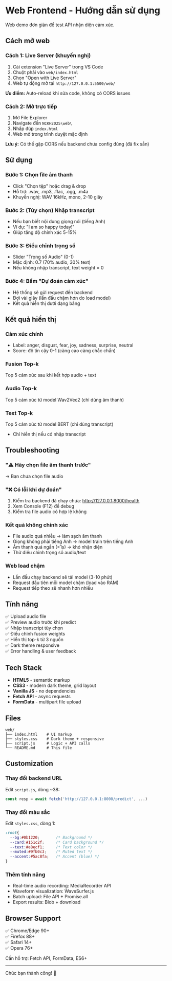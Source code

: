 # Web Frontend - Hướng dẫn sử dụng

Web demo đơn giản để test API nhận diện cảm xúc.

## Cách mở web

### Cách 1: Live Server (khuyến nghị)

1. Cài extension "Live Server" trong VS Code
2. Chuột phải vào `web/index.html`
3. Chọn "Open with Live Server"
4. Web tự động mở tại `http://127.0.0.1:5500/web/`

**Ưu điểm:** Auto-reload khi sửa code, không có CORS issues

### Cách 2: Mở trực tiếp

1. Mở File Explorer
2. Navigate đến `NCKH2025\web\`
3. Nhấp đúp `index.html`
4. Web mở trong trình duyệt mặc định

**Lưu ý:** Có thể gặp CORS nếu backend chưa config đúng (đã fix sẵn)

## Sử dụng

### Bước 1: Chọn file âm thanh

- Click "Chọn tệp" hoặc drag & drop
- Hỗ trợ: .wav, .mp3, .flac, .ogg, .m4a
- Khuyến nghị: WAV 16kHz, mono, 2-10 giây

### Bước 2: (Tùy chọn) Nhập transcript

- Nếu bạn biết nội dung giọng nói (tiếng Anh)
- Ví dụ: "I am so happy today!"
- Giúp tăng độ chính xác 5-15%

### Bước 3: Điều chỉnh trọng số

- Slider "Trọng số Audio" (0-1)
- Mặc định: 0.7 (70% audio, 30% text)
- Nếu không nhập transcript, text weight = 0

### Bước 4: Bấm "Dự đoán cảm xúc"

- Hệ thống sẽ gửi request đến backend
- Đợi vài giây (lần đầu chậm hơn do load model)
- Kết quả hiển thị dưới dạng bảng

## Kết quả hiển thị

### Cảm xúc chính
- Label: anger, disgust, fear, joy, sadness, surprise, neutral
- Score: độ tin cậy 0-1 (càng cao càng chắc chắn)

### Fusion Top-k
Top 5 cảm xúc sau khi kết hợp audio + text

### Audio Top-k
Top 5 cảm xúc từ model Wav2Vec2 (chỉ dùng âm thanh)

### Text Top-k
Top 5 cảm xúc từ model BERT (chỉ dùng transcript)
- Chỉ hiển thị nếu có nhập transcript

## Troubleshooting

### "⚠️ Hãy chọn file âm thanh trước"
→ Bạn chưa chọn file audio

### "❌ Có lỗi khi dự đoán"
1. Kiểm tra backend đã chạy chưa: http://127.0.0.1:8000/health
2. Xem Console (F12) để debug
3. Kiểm tra file audio có hợp lệ không

### Kết quả không chính xác
- File audio quá nhiễu → làm sạch âm thanh
- Giọng không phải tiếng Anh → model train trên tiếng Anh
- Âm thanh quá ngắn (<1s) → khó nhận diện
- Thử điều chỉnh trọng số audio/text

### Web load chậm
- Lần đầu chạy backend sẽ tải model (3-10 phút)
- Request đầu tiên mỗi model chậm (load vào RAM)
- Request tiếp theo sẽ nhanh hơn nhiều

## Tính năng

✅ Upload audio file  
✅ Preview audio trước khi predict  
✅ Nhập transcript tùy chọn  
✅ Điều chỉnh fusion weights  
✅ Hiển thị top-k từ 3 nguồn  
✅ Dark theme responsive  
✅ Error handling & user feedback  

## Tech Stack

- **HTML5** - semantic markup
- **CSS3** - modern dark theme, grid layout
- **Vanilla JS** - no dependencies
- **Fetch API** - async requests
- **FormData** - multipart file upload

## Files

```
web/
├── index.html    # UI markup
├── styles.css    # Dark theme + responsive
├── script.js     # Logic + API calls
└── README.md     # This file
```

## Customization

### Thay đổi backend URL

Edit `script.js`, dòng ~38:
```javascript
const resp = await fetch('http://127.0.0.1:8000/predict', ...)
```

### Thay đổi màu sắc

Edit `styles.css`, dòng 1:
```css
:root{
  --bg:#0b1220;       /* Background */
  --card:#151c2f;     /* Card background */
  --text:#e8ecf1;     /* Text color */
  --muted:#9fb0c3;    /* Muted text */
  --accent:#5ac8fa;   /* Accent (blue) */
}
```

### Thêm tính năng

- Real-time audio recording: MediaRecorder API
- Waveform visualization: WaveSurfer.js
- Batch upload: File API + Promise.all
- Export results: Blob + download

## Browser Support

✅ Chrome/Edge 90+  
✅ Firefox 88+  
✅ Safari 14+  
✅ Opera 76+  

Cần hỗ trợ: Fetch API, FormData, ES6+

---

Chúc bạn thành công! 🎉
